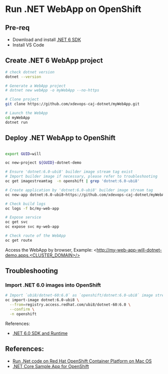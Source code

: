 # Run .NET WebApp on OpenShift

## Pre-req

- Download and install [.NET 6 SDK](https://dotnet.microsoft.com/en-us/download/dotnet)
- Install VS Code

## Create .NET 6 WebApp project

```bash
# check dotnet version
dotnet --version

# Generate a WebApp project
# dotnet new webApp -o myWebApp --no-https

# Clone project
git clone https://github.com/xdevops-caj-dotnet/myWebApp.git

# Launch the WebApp
cd myWebApp
dotnet run

```

## Deploy .NET WebApp to OpenShift

```bash

export GUID=will

oc new-project ${GUID}-dotnet-demo

# Ensure 'dotnet:6.0-ubi8' builder image stream tag exist
# Import builder image if necessary, please refer to troubleshooting
oc get imagestreamtag  -n openshift | grep 'dotnet:6.0-ubi8'

# Create application by 'dotnet:6.0-ubi8' builder image stream tag
oc new-app dotnet:6.0-ubi8~https://github.com/xdevops-caj-dotnet/myWebApp.git --name my-web-app

# Check build logs
oc logs -f bc/my-web-app

# Expose service
oc get svc
oc expose svc my-web-app

# Check route of the WebApp
oc get route

```

Access the WebApp by browser, Example: <http://my-web-app-will-dotnet-demo.apps.<CLUSTER_DOMAIN>/>


## Troubleshooting

### Import .NET 6.0 images into OpenShift

```bash
# Import `ubi8/dotnet-60:6.0` as `openshift/dotnet:6.0-ubi8` image stream
oc import-image dotnet:6.0-ubi8 \
  --from=registry.access.redhat.com/ubi8/dotnet-60:6.0 \
  --confirm \
  -n openshift

```
References:

- [.NET 6.0 SDK and Runtime](https://catalog.redhat.com/software/containers/ubi8/dotnet-60/6182efb9be25a74c00923849?container-tabs=overview)


## References:

- [Run .Net code on Red Hat OpenShift Container Platform on Mac OS](https://cloud.redhat.com/blog/run-.net-code-on-red-hat-openshift-container-platform-on-mac-os)
- [.NET Core Sample App for OpenShift](https://github.com/redhat-developer/s2i-dotnetcore-ex)